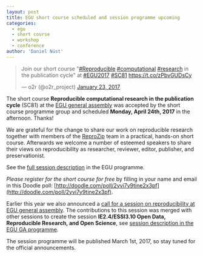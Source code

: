 ```yaml
---
layout: post
title: EGU short course scheduled and session programme upcoming
categories:
  - egu
  - short course
  - workshop
  - conference
author: 'Daniel Nüst'
---
```


<blockquote class="twitter-tweet" data-lang="en"><p lang="en" dir="ltr">Join our short course &quot;<a href="https://twitter.com/hashtag/Reproducible?src=hash">#Reproducible</a> <a href="https://twitter.com/hashtag/computational?src=hash">#computational</a> <a href="https://twitter.com/hashtag/research?src=hash">#research</a> in the publication cycle&quot; at <a href="https://twitter.com/hashtag/EGU2017?src=hash">#EGU2017</a> <a href="https://twitter.com/hashtag/SC81?src=hash">#SC81</a> <a href="https://t.co/zPbvGUDsCy">https://t.co/zPbvGUDsCy</a></p>&mdash; o2r (@o2r_project) <a href="https://twitter.com/o2r_project/status/823508737809858560">January 23, 2017</a></blockquote>
<script async src="//platform.twitter.com/widgets.js" charset="utf-8"></script>

The short course **Reproducible computational research in the publication cycle** (SC81) at the [EGU general assembly](http://www.egu2017.eu/) was accepted by the short course programme group and scheduled **Monday, April 24th, 2017** in the afternoon. Thanks!

We are grateful for the change to share our work on reproducible research together with members of the [ReproZip](https://www.reprozip.org/) team in a practical, hands-on short course.
Afterwards we welcome a number of esteemed speakers to share their views <!--more-->on reproducibility as researcher, reviewer, editor, publisher, and preservationist.

See the [full session description](http://meetingorganizer.copernicus.org/EGU2017/session/25726) in the EGU programme.

_Please register for the short course for free_ by filling in your name and email in this Doodle poll: [http://doodle.com/poll/2yvi7y9tine2x3pf](http://doodle.com/poll/2yvi7y9tine2x3pf).

Earlier this year we also announced a [call for a session on reproducibility at EGU general assembly](http://o2r.info/2016/11/09/egu-ga-session-call/).
The contributions to this session was merged with other sessions to create the session **IE2.4/ESSI3.10 Open Data, Reproducible Research, and Open Science**, see [session description in the EGU GA programme](http://meetingorganizer.copernicus.org/EGU2017/session/23924).

The session programme will be published March 1st, 2017, so stay tuned for the official announcements.
